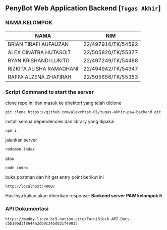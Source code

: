 ## PenyBot Web Application Backend [**`Tugas Akhir`**]

### NAMA KELOMPOK 
| NAMA  | NIM |
|--|--|
| BRIAN TIRAFI AUFAUZAN | 22/497916/TK/54592 |
| ALEX CINATRA HUTASOIT | 22/505820/TK/55377 |
| RYAN KRISHANDI LUKITO | 22/497249/TK/54488 |
| RIZKITA ALISHA RAMADHANI | 22/494942/TK/54347 |
| RAFFA ALZENA ZHAFIRAH | 22/505656/TK/55353 |


### Script Command to start the server
clone repo ini dan masuk ke direktori yang telah diclone

    git clone https://github.com/alexchtst-01/tugas-akhir-paw-backend.git

install semua dependencies dan library yang dipakai

    npm i

jalankan server
    
    nodemon index

atau
    
    node index

buka postman dan hit get entry point berikut ini 

    http://localhost:4000/

Hasilnya kalian akan diberikan response: 
**Backend server PAW kelompok 5**

### API Dokumentasi 
    https://muddy-linen-bc9.notion.site/FurniStock-API-Docs-cbb19bd3f8644a2db0c345d831f49835